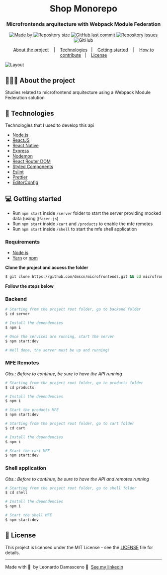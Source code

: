 <h1 align="center">
	<!-- <img alt="Logo" src=".github/logo.png" width="200px" /> -->
  Shop Monorepo
</h1>

<h3 align="center">Microfrontends arquitecture with Webpack Module Federation</h3>

<p align="center">

  <a href="https://www.linkedin.com/in/ldmscn/">
    <img alt="Made by" src="https://img.shields.io/badge/made%20by-Leonardo%20Damascecno-gree">
  </a>
  
  <img alt="Repository size" src="https://img.shields.io/github/repo-size/dmscn/microfrontends">
  
  <a href="https://github.com/dmscn/microfrontends/commits/master">
    <img alt="GitHub last commit" src="https://img.shields.io/github/last-commit/dmscn/microfrontends">
  </a>
  
  <a href="https://github.com/dmscn/microfrontends/issues">
    <img alt="Repository issues" src="https://img.shields.io/github/issues/dmscn/microfrontends">
  </a>
  
  <img alt="GitHub" src="https://img.shields.io/github/license/dmscn/microfrontends">
</p>

<p align="center">
  <a href="#-about-the-project">About the project</a>
  &nbsp;&nbsp;&nbsp;|&nbsp;&nbsp;&nbsp;
  <a href="#-technologies">Technologies</a>&nbsp;&nbsp;&nbsp;|&nbsp;&nbsp;&nbsp;
  <a href="#-getting-started">Getting started</a>
  &nbsp;&nbsp;&nbsp;|&nbsp;&nbsp;&nbsp;
  <a href="#-how-to-contribute">How to contribute</a>&nbsp;&nbsp;&nbsp;|&nbsp;&nbsp;&nbsp;
  <a href="#-license">License</a>
</p>

<img alt="Layout" src="https://res.cloudinary.com/eliasgcf/image/upload/v1586302738/assets/previewApp_fnt7hm.png">

## 👨🏻‍💻 About the project

 <p>Studies related to microfrontend arquitecture using a Webpack Module Federation solution</p>

## 🚀 Technologies

Technologies that I used to develop this api

- [Node.js](https://nodejs.org/en/)
- [ReactJS](https://reactjs.org/)
- [React Native](https://reactnative.dev/)
- [Express](https://expressjs.com/pt-br/)
- [Nodemon](https://nodemon.io/)
- [React Router DOM](https://reacttraining.com/react-router/)
- [Styled Components](https://styled-components.com/)
- [Eslint](https://eslint.org/)
- [Prettier](https://prettier.io/)
- [EditorConfig](https://editorconfig.org/)

## 💻 Getting started

- Run `npm start` inside `/server` folder to start the server providing mocked data (using `@faker-js`)
- Run `npm start` inside `/cart` and `/products` to enable the mfe remotes
- Run `npm start` inside `/shell` to start the mfe shell application

### Requirements

- [Node.js](https://nodejs.org/en/)
- [Yarn](https://classic.yarnpkg.com/) or [npm](https://www.npmjs.com/)

**Clone the project and access the folder**

```bash
$ git clone https://github.com/dmscn/microfrontends.git && cd microfrontends
```

**Follow the steps below**

### Backend

```bash
# Starting from the project root folder, go to backend folder
$ cd server

# Install the dependencies
$ npm i

# Once the services are running, start the server
$ npm start:dev

# Well done, the server must be up and running!
```

### MFE Remotes

_Obs.: Before to continue, be sure to have the API running_

```bash
# Starting from the project root folder, go to products folder
$ cd products

# Install the dependencies
$ npm i

# Start the products MFE
$ npm start:dev
```

```bash
# Starting from the project root folder, go to cart folder
$ cd cart

# Install the dependencies
$ npm i

# Start the cart MFE
$ npm start:dev
```

### Shell application

_Obs.: Before to continue, be sure to have the API and remotes running_

```bash
# Starting from the project root folder, go to shell folder
$ cd shell

# Install the dependencies
$ npm i

# Start the shell MFE
$ npm start:dev
```

## 📝 License

This project is licensed under the MIT License - see the [LICENSE](LICENSE) file for details.

---

Made with 💜 &nbsp;by Leonardo Damasceno 👋 &nbsp;[See my linkedin](https://www.linkedin.com/in/ldmscn/)
